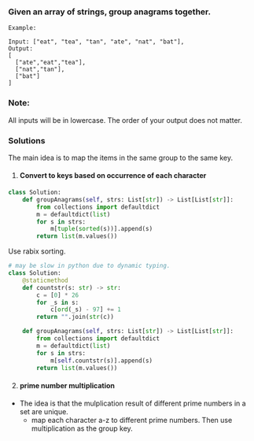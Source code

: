 ### Given an array of strings, group anagrams together.

```
Example:

Input: ["eat", "tea", "tan", "ate", "nat", "bat"],
Output:
[
  ["ate","eat","tea"],
  ["nat","tan"],
  ["bat"]
]
```

### Note:

All inputs will be in lowercase.
The order of your output does not matter.

### Solutions

The main idea is to map the items in the same group to the same key.

1. #### Convert to keys based on occurrence of each character

```python
class Solution:
    def groupAnagrams(self, strs: List[str]) -> List[List[str]]:
        from collections import defaultdict
        m = defaultdict(list)
        for s in strs:
            m[tuple(sorted(s))].append(s)
        return list(m.values())
```

Use rabix sorting.

```python
# may be slow in python due to dynamic typing.
class Solution:
    @staticmethod
    def countstr(s: str) -> str:
        c = [0] * 26
        for _s in s:
            c[ord(_s) - 97] += 1
        return "".join(str(c))

    def groupAnagrams(self, strs: List[str]) -> List[List[str]]:
        from collections import defaultdict
        m = defaultdict(list)
        for s in strs:
            m[self.countstr(s)].append(s)
        return list(m.values())
```

2. #### prime number multiplication

- The idea is that the mulplication result of different prime numbers in a set are unique.
    - map each character a-z to different prime numbers. Then use multiplication as the group key.